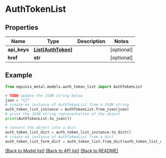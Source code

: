 # AuthTokenList


## Properties

Name | Type | Description | Notes
------------ | ------------- | ------------- | -------------
**api_keys** | [**List[AuthToken]**](AuthToken.md) |  | [optional] 
**href** | **str** |  | [optional] 

## Example

```python
from equinix_metal.models.auth_token_list import AuthTokenList

# TODO update the JSON string below
json = "{}"
# create an instance of AuthTokenList from a JSON string
auth_token_list_instance = AuthTokenList.from_json(json)
# print the JSON string representation of the object
print(AuthTokenList.to_json())

# convert the object into a dict
auth_token_list_dict = auth_token_list_instance.to_dict()
# create an instance of AuthTokenList from a dict
auth_token_list_form_dict = auth_token_list.from_dict(auth_token_list_dict)
```
[[Back to Model list]](../README.md#documentation-for-models) [[Back to API list]](../README.md#documentation-for-api-endpoints) [[Back to README]](../README.md)


